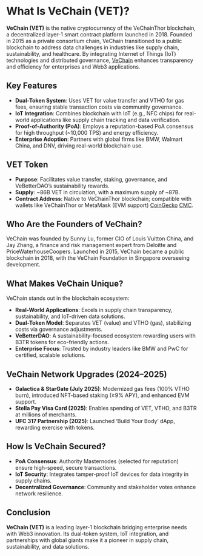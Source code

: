 # What Is VeChain (VET)?

**VeChain (VET)** is the native cryptocurrency of the VeChainThor blockchain, a decentralized layer-1 smart contract platform launched in 2018. Founded in 2015 as a private consortium chain, VeChain transitioned to a public blockchain to address data challenges in industries like supply chain, sustainability, and healthcare. By integrating Internet of Things (IoT) technologies and distributed governance, [VeChain](https://vechain.org/) enhances transparency and efficiency for enterprises and Web3 applications. 

## Key Features
- **Dual-Token System**: Uses VET for value transfer and VTHO for gas fees, ensuring stable transaction costs via community governance.
- **IoT Integration**: Combines blockchain with IoT (e.g., NFC chips) for real-world applications like supply chain tracking and data verification.
- **Proof-of-Authority (PoA)**: Employs a reputation-based PoA consensus for high throughput (~10,000 TPS) and energy efficiency.
- **Enterprise Adoption**: Partners with global firms like BMW, Walmart China, and DNV, driving real-world blockchain use.

## VET Token
- **Purpose**: Facilitates value transfer, staking, governance, and VeBetterDAO’s sustainability rewards.
- **Supply**: ~86B VET in circulation, with a maximum supply of ~87B. 
- **Contract Address**: Native to VeChainThor blockchain; compatible with wallets like VeChainThor or MetaMask (EVM support) [CoinGecko](https://www.coingecko.com/en/coins/vechain) [CMC](https://coinmarketcap.com/currencies/vechain/).


## Who Are the Founders of VeChain?
VeChain was founded by Sunny Lu, former CIO of Louis Vuitton China, and Jay Zhang, a finance and risk management expert from Deloitte and PriceWaterhouseCoopers. Launched in 2015, VeChain became a public blockchain in 2018, with the VeChain Foundation in Singapore overseeing development.

## What Makes VeChain Unique?
VeChain stands out in the blockchain ecosystem:
- **Real-World Applications**: Excels in supply chain transparency, sustainability, and IoT-driven data solutions.
- **Dual-Token Model**: Separates VET (value) and VTHO (gas), stabilizing costs via governance adjustments.
- **VeBetterDAO**: A sustainability-focused ecosystem rewarding users with B3TR tokens for eco-friendly actions.
- **Enterprise Focus**: Trusted by industry leaders like BMW and PwC for certified, scalable solutions.

## VeChain Network Upgrades (2024–2025)
- **Galactica & StarGate (July 2025)**: Modernized gas fees (100% VTHO burn), introduced NFT-based staking (≥9% APY), and enhanced EVM support.
- **Stella Pay Visa Card (2025)**: Enables spending of VET, VTHO, and B3TR at millions of merchants.
- **UFC 317 Partnership (2025)**: Launched ‘Build Your Body’ dApp, rewarding exercise with tokens.

## How Is VeChain Secured?

- **PoA Consensus**: Authority Masternodes (selected for reputation) ensure high-speed, secure transactions.
- **IoT Security**: Integrates tamper-proof IoT devices for data integrity in supply chains.
- **Decentralized Governance**: Community and stakeholder votes enhance network resilience.


## Conclusion
**VeChain (VET)** is a leading layer-1 blockchain bridging enterprise needs with Web3 innovation. Its dual-token system, IoT integration, and partnerships with global giants make it a pioneer in supply chain, sustainability, and data solutions. 
